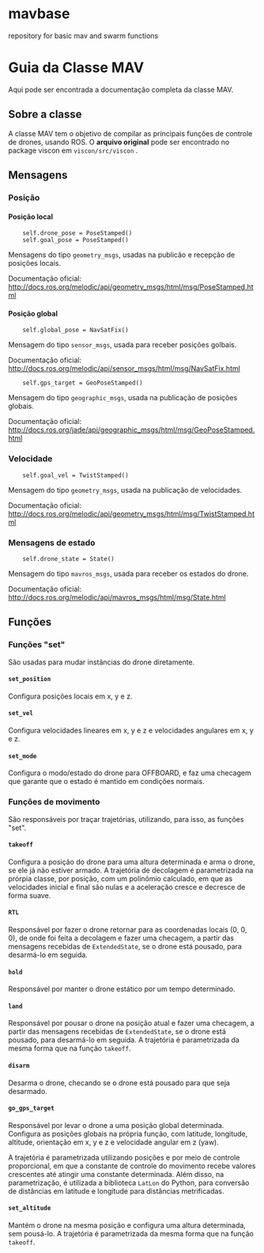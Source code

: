 # mavbase
repository for basic mav and swarm functions

# Guia da Classe MAV

Aqui pode ser encontrada a documentação completa da classe MAV. 

## Sobre a classe

A classe MAV tem o objetivo de compilar as principais funções de controle de drones, usando ROS. O **arquivo original** pode ser encontrado no package 
viscon em ```viscon/src/viscon``` .

## Mensagens

### Posição 

#### Posição local
        self.drone_pose = PoseStamped()
        self.goal_pose = PoseStamped()
Mensagens do tipo ```geometry_msgs```, usadas na publicão e recepção de posições locais. 

Documentação oficial: http://docs.ros.org/melodic/api/geometry_msgs/html/msg/PoseStamped.html

#### Posição global
        self.global_pose = NavSatFix()
Mensagem do tipo ```sensor_msgs```, usada para receber posições golbais.

Documentação oficial: http://docs.ros.org/melodic/api/sensor_msgs/html/msg/NavSatFix.html

        self.gps_target = GeoPoseStamped()
Mensagem do tipo ```geographic_msgs```, usada na publicação de posições globais. 

Documentação oficial: http://docs.ros.org/jade/api/geographic_msgs/html/msg/GeoPoseStamped.html

### Velocidade 
        self.goal_vel = TwistStamped()
Mensagem do tipo ```geometry_msgs```, usada na publicação de velocidades. 

Documentação oficial: http://docs.ros.org/melodic/api/geometry_msgs/html/msg/TwistStamped.html

### Mensagens de estado 
        self.drone_state = State()
Mensagem do tipo ```mavros_msgs```, usada para receber os estados do drone.

Documentação oficial: http://docs.ros.org/melodic/api/mavros_msgs/html/msg/State.html

## Funções

### Funções "set"
São usadas para mudar instãncias do drone diretamente. 

#### ```set_position```
Configura posições locais em x, y e z.
#### ```set_vel```
Configura velocidades lineares em x, y e z e velocidades angulares em x, y e z.
#### ```set_mode```
Configura o modo/estado do drone para OFFBOARD, e faz uma checagem que garante que o estado é mantido em condições normais. 

### Funções de movimento
São responsáveis por traçar trajetórias, utilizando, para isso, as funções "set". 
#### ```takeoff```
Configura a posição do drone para uma altura determinada e arma o drone, se ele já não estiver armado. A trajetória de decolagem é 
parametrizada na prórpia classe, por posição, com um polinômio calculado, em que as velocidades inicial e final são nulas e a aceleração cresce e decresce de forma suave.  
#### ```RTL```
Responsável por fazer o drone retornar para as coordenadas locais (0, 0, 0), de onde foi feita a decolagem e fazer uma checagem, a partir das 
mensagens recebidas de ```ExtendedState```, se o drone está pousado, para desarmá-lo em seguida. 
#### ```hold```
Responsável por manter o drone estático por um tempo determinado.
#### ```land```
Responsável por pousar o drone na posição atual e fazer uma checagem, a partir das mensagens recebidas de ```ExtendedState```, 
se o drone está pousado, para desarmá-lo em seguida. A trajetória é parametrizada da mesma forma que na função ```takeoff```. 
#### ```disarm```
Desarma o drone, checando se o drone está pousado para que seja desarmado. 
#### ```go_gps_target```
Responsável por levar o drone a uma posição global determinada. Configura as posições globais na própria função, com latitude, longitude, altitude, orientação em x, y e z 
e velocidade angular em z (yaw). 

A trajetória é parametrizada utilizando posições e por meio de controle proporcional, em que a constante de controle do movimento recebe valores crescentes até atingir uma constante determinada. Além disso, na parametrização, é utilizada a biblioteca ```LatLon``` do Python, para conversão de distâncias em latitude e longitude para distâncias metrificadas. 
#### ```set_altitude```
Mantém o drone na mesma posição e configura uma altura determinada, sem pousá-lo. A trajetória é parametrizada da mesma forma que na função ```takeoff```. 

